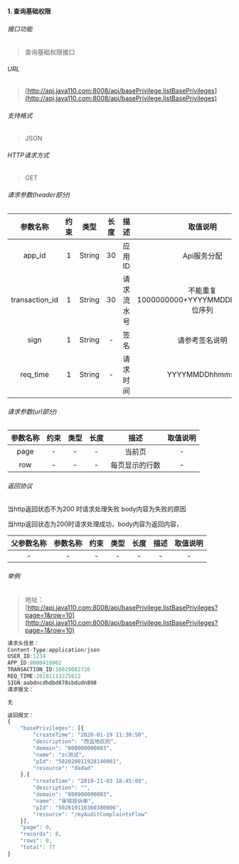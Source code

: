 

**1\. 查询基础权限**
###### 接口功能
> 查询基础权限接口

###### URL
> [http://api.java110.com:8008/api/basePrivilege.listBasePrivileges](http://api.java110.com:8008/api/basePrivilege.listBasePrivileges)

###### 支持格式
> JSON

###### HTTP请求方式
> GET

###### 请求参数(header部分)
|参数名称|约束|类型|长度|描述|取值说明|
| :-: | :-: | :-: | :-: | :-: | :-:|
|app_id|1|String|30|应用ID|Api服务分配                      |
|transaction_id|1|String|30|请求流水号|不能重复 1000000000+YYYYMMDDhhmmss+6位序列 |
|sign|1|String|-|签名|请参考签名说明|
|req_time|1|String|-|请求时间|YYYYMMDDhhmmss|

###### 请求参数(url部分)
|参数名称|约束|类型|长度|描述|取值说明|
| :-: | :-: | :-: | :-: | :-: | :-: |
|page|-|-|-|当前页|-|
|row|-|-|-|每页显示的行数|-|

###### 返回协议

当http返回状态不为200 时请求处理失败 body内容为失败的原因

当http返回状态为200时请求处理成功，body内容为返回内容，

|父参数名称|参数名称|约束|类型|长度|描述|取值说明|
| :-: | :-: | :-: | :-: | :-: | :-: | :-: |
|-|-|-|-|-|-|-|




###### 举例
> 地址：[http://api.java110.com:8008/api/basePrivilege.listBasePrivileges?page=1&row=10](http://api.java110.com:8008/api/basePrivilege.listBasePrivileges?page=1&row=10)

``` javascript
请求头信息：
Content-Type:application/json
USER_ID:1234
APP_ID:8000418002
TRANSACTION_ID:10029082726
REQ_TIME:20181113225612
SIGN:aabdncdhdbd878sbdudn898
请求报文：

无

返回报文：
{
	"basePrivileges": [{
		"createTime": "2020-01-19 11:30:50",
		"description": "而且地区的",
		"domain": "800900000003",
		"name": "zc测试",
		"pId": "502020011928140001",
		"resource": "dadad"
	},{
		"createTime": "2019-11-03 18:45:09",
		"description": "",
		"domain": "800900000003",
		"name": "审核投诉单",
		"pId": "502019110360380006",
		"resource": "/myAuditComplaintsFlow"
	}],
	"page": 0,
	"records": 8,
	"rows": 0,
	"total": 77
}

```
